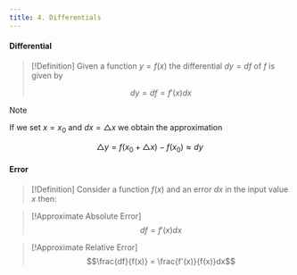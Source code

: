 ```yaml
---
title: 4. Differentials
---
```


#### Differential
>[!Definition]
>Given a function $y=f(x)$ the differential $dy=df$ of $f$ is given by
>
>$$dy = df = f'(x)dx$$

>[!Note]
>If we set $x=x_{0}$ and $dx=\triangle{x}$ we obtain the approximation
>
>$$\triangle{y} = f(x_{0} + \triangle{x}) - f(x_{0}) \approx dy$$
>

#### Error
>[!Definition]
>Consider a function $f(x)$ and an error $dx$ in the input value $x$ then:

>[!Approximate Absolute Error]
>$$df = f'(x)dx$$

>[!Approximate Relative Error]
>$$\frac{df}{f(x)} = \frac{f'(x)}{f(x)}dx$$

